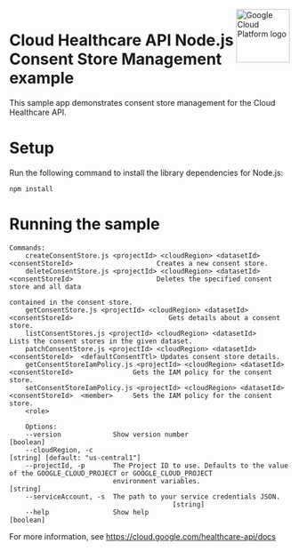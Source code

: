 <img src="https://avatars2.githubusercontent.com/u/2810941?v=3&s=96" alt="Google Cloud Platform logo" title="Google Cloud Platform" align="right" height="96" width="96"/>

# Cloud Healthcare API Node.js Consent Store Management example

This sample app demonstrates consent store management for the Cloud Healthcare API.

# Setup

Run the following command to install the library dependencies for Node.js:

    npm install

# Running the sample

    Commands:
        createConsentStore.js <projectId> <cloudRegion> <datasetId> <consentStoreId>                     Creates a new consent store.
        deleteConsentStore.js <projectId> <cloudRegion> <datasetId> <consentStoreId>                     Deletes the specified consent store and all data
                                                                                                         contained in the consent store.
        getConsentStore.js <projectId> <cloudRegion> <datasetId> <consentStoreId>                        Gets details about a consent store.
        listConsentStores.js <projectId> <cloudRegion> <datasetId>                                       Lists the consent stores in the given dataset.
        patchConsentStore.js <projectId> <cloudRegion> <datasetId> <consentStoreId>  <defaultConsentTtl> Updates consent store details.
        getConsentStoreIamPolicy.js <projectId> <cloudRegion> <datasetId> <consentStoreId>               Gets the IAM policy for the consent store.
        setConsentStoreIamPolicy.js <projectId> <cloudRegion> <datasetId> <consentStoreId>  <member>     Sets the IAM policy for the consent store.
        <role>

        Options:
        --version             Show version number                                                                    [boolean]
        --cloudRegion, -c                                                                    [string] [default: "us-central1"]
        --projectId, -p       The Project ID to use. Defaults to the value of the GOOGLE_CLOUD_PROJECT or GOOGLE_CLOUD_PROJECT
                              environment variables.                                                                  [string]
        --serviceAccount, -s  The path to your service credentials JSON.
                                             [string]
        --help                Show help                                                                              [boolean]

For more information, see https://cloud.google.com/healthcare-api/docs

